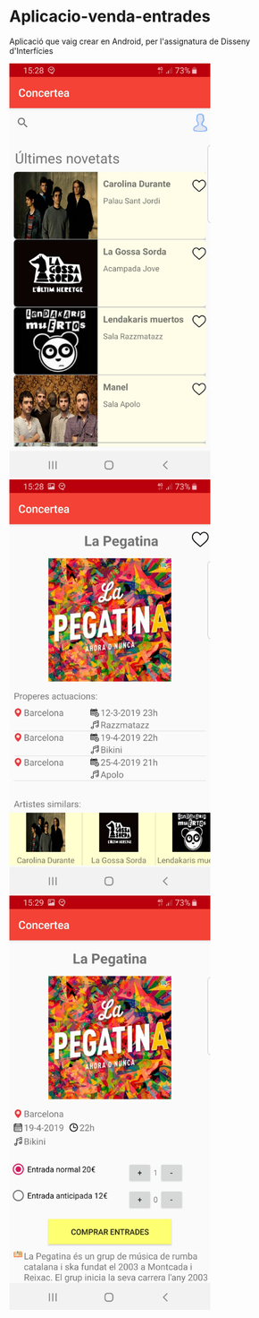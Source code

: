 # Aplicacio-venda-entrades
Aplicació que vaig crear en Android, per l'assignatura de Disseny d'Interfícies

<img src="Captura1.jpg" alt="captura de pantalla 1" width="360" height="740"> <img src="Captura2.jpg" alt="captura de pantalla 2" width="360" height="740"> <img src="Captura3.jpg" alt="captura de pantalla 3" width="360" height="740">
